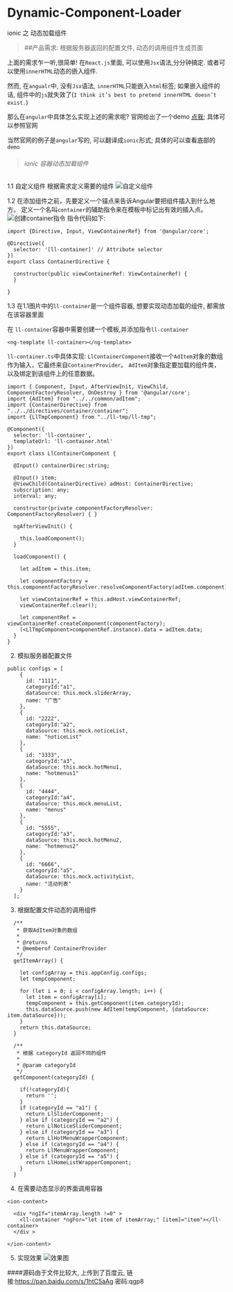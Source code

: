 # Dynamic-Component-Loader
ionic 之 动态加载组件

>##产品需求: 根据服务器返回的配置文件, 动态的调用组件生成页面

上面的需求乍一听,很简单! 在`React.js`里面, 可以使用`Jsx`语法,分分钟搞定. 或者可以使用`innerHTML`动态的嵌入组件.

然而, 在`angualr`中, 没有`Jsx`语法, `innerHTML`只能嵌入`html`标签;
 如果嵌入组件的话,  组件中的`js`就失效了(`I think it’s best to pretend innerHTML doesn’t exist.`)

那么在`angular`中具体怎么实现上述的需求呢? 官网给出了一个demo [点我](https://angular.io/guide/dynamic-component-loader);
具体可以参照官网

当然官网的例子是`angular`写的, 可以翻译成`ionic`形式; 具体的可以查看底部的`demo`

> ###### ionic 容器动态加载组件
1.1  自定义组件 根据需求定义需要的组件
![自定义组件](http://upload-images.jianshu.io/upload_images/1482909-ad74ff7092a0750a.png?imageMogr2/auto-orient/strip%7CimageView2/2/w/1240)

1.2 在添加组件之前，先要定义一个锚点来告诉Angular要把组件插入到什么地方。
定义一个名叫`container`的辅助指令来在模板中标记出有效的插入点。
![创建container指令](http://upload-images.jianshu.io/upload_images/1482909-fcb484a0d7726174.png?imageMogr2/auto-orient/strip%7CimageView2/2/w/1240)
指令代码如下:
```
import {Directive, Input, ViewContainerRef} from '@angular/core';

@Directive({
  selector: '[ll-container]' // Attribute selector
})
export class ContainerDirective {

  constructor(public viewContainerRef: ViewContainerRef) {
  }

}
```

1.3 在1.1图片中的`ll-container`是一个组件容器, 想要实现动态加载的组件, 都需放在该容器里面

在 `ll-container`容器中需要创建一个模板,并添加指令`ll-container`
```
<ng-template ll-container></ng-template>
```
`ll-container.ts`中具体实现:
`LlContainerComponent`接收一个`AdItem`对象的数组作为输入，它最终来自`ContainerProvider`。 `AdItem`对象指定要加载的组件类，以及绑定到该组件上的任意数据。
```
import { Component, Input, AfterViewInit, ViewChild, ComponentFactoryResolver, OnDestroy } from '@angular/core';
import {AdItem} from "../../common/adItem";
import {ContainerDirective} from "../../directives/container/container";
import {LlTmpComponent} from "../ll-tmp/ll-tmp";

@Component({
  selector: 'll-container',
  templateUrl: 'll-container.html'
})
export class LlContainerComponent {

  @Input() containerDirec:string;

  @Input() item;
  @ViewChild(ContainerDirective) adHost: ContainerDirective;
  subscription: any;
  interval: any;

  constructor(private componentFactoryResolver: ComponentFactoryResolver) { }

  ngAfterViewInit() {

    this.loadComponent();
  }

  loadComponent() {

    let adItem = this.item;

    let componentFactory = this.componentFactoryResolver.resolveComponentFactory(adItem.component);

    let viewContainerRef = this.adHost.viewContainerRef;
    viewContainerRef.clear();

    let componentRef = viewContainerRef.createComponent(componentFactory);
    (<LlTmpComponent>componentRef.instance).data = adItem.data;
  }
}

```

2. 模拟服务器配置文件
```
public configs = [
    {
      id: "1111",
      categoryId:"a1",
      dataSource: this.mock.sliderArray,
      name: "广告"
    },
    {
      id: "2222",
      categoryId:"a2",
      dataSource: this.mock.noticeList,
      name: "noticeList"
    },
    {
      id: "3333",
      categoryId:"a3",
      dataSource: this.mock.hotMenu1,
      name: "hotmenus1"
    },
    {
      id: "4444",
      categoryId:"a4",
      dataSource: this.mock.menuList,
      name: "menus"
    },
    {
      id: "5555",
      categoryId:"a3",
      dataSource: this.mock.hotMenu2,
      name: "hotmenus2"
    },
    {
      id: "6666",
      categoryId:"a5",
      dataSource: this.mock.activityList,
      name: "活动列表"
    }
  ];
```
3. 根据配置文件动态的调用组件
```
  /**
   * 获取AdItem对象的数组
   * 
   * @returns 
   * @memberof ContainerProvider
   */
  getItemArray() {

    let configArray = this.appConfig.configs;
    let tempComponent;

    for (let i = 0; i < configArray.length; i++) {
      let item = configArray[i];
      tempComponent = this.getComponent(item.categoryId);
      this.dataSource.push(new AdItem(tempComponent, {dataSource: item.dataSource}));
    }
    return this.dataSource;
  }

  /**
   * 根据 categoryId 返回不同的组件
   * 
   * @param categoryId 
   */
  getComponent(categoryId) {

    if(!categoryId){
      return '';
    }
    if (categoryId == "a1") {
      return LlSliderComponent;
    } else if (categoryId == "a2") {
      return LlNoticeSliderComponent;
    } else if (categoryId == "a3") {
      return LlHotMenuWrapperComponent;
    } else if (categoryId == "a4") {
      return LlMenuWrapperComponent;
    } else if (categoryId == "a5") {
      return LlHomeListWrapperComponent;
    }
  }
```
4. 在需要动态显示的界面调用容器
```
<ion-content>

  <div *ngIf="itemArray.length !=0" >
    <ll-container *ngFor="let item of itemArray;" [item]="item"></ll-container>
  </div >

</ion-content>
```

5. 实现效果
![效果图](http://upload-images.jianshu.io/upload_images/1482909-1b9f579c328be268.png?imageMogr2/auto-orient/strip%7CimageView2/2/w/1240)

####源码由于文件比较大, 上传到了百度云, 链接:https://pan.baidu.com/s/1htC5aAg 密码:qgp8

